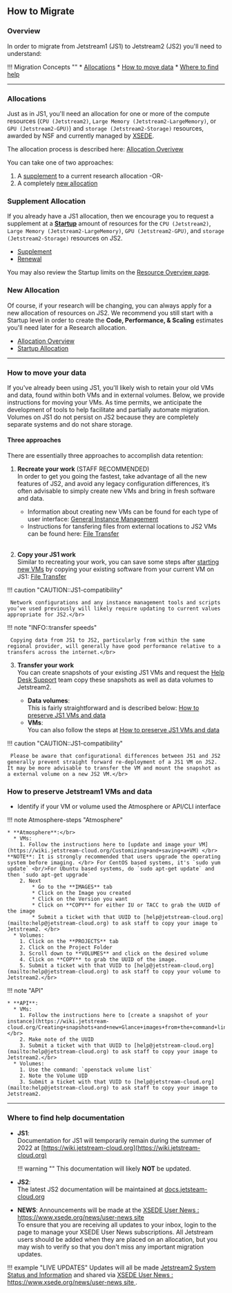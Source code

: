 ## How to Migrate

### Overview
In order to migrate from Jetstream1 (JS1) to Jetstream2 (JS2) you'll need to understand:

!!! Migration Concepts ""
    * [Allocations](#Allocations)
    * [How to move data](#MoveData)
    * [Where to find help](#GetHelp)

---

### Allocations <a name="Allocations"></a>

Just as in JS1, you'll need an allocation for one or more of the compute resources (`CPU (Jetstream2)`, `Large Memory (Jetstream2-LargeMemory)`, or `GPU (Jetstream2-GPU)`) and `storage (Jetstream2-Storage)` resources, awarded by NSF and currently managed by [XSEDE](https://portal.xsede.org).

The allocation process is described here: [Allocation Overivew](/alloc/overview/)

You can take one of two approaches:

1. A [supplement](#Supplement) to a current research allocation -OR-
2. A completely [new allocation](#NewAllocation)

### Supplement Allocation <a name="Supplement"></a>

If you already have a JS1 allocation, then we encourage you to request a supplement at a **[Startup](/alloc/startup/)** amount of resources for the `CPU (Jetstream2)`, `Large Memory (Jetstream2-LargeMemory)`, `GPU (Jetstream2-GPU)`, and `storage (Jetstream2-Storage)` resources on JS2.

* [Supplement](/alloc/supplement/)
* [Renewal](/alloc/renew-extend/)

You may also review the Startup limits on the [Resource Overview page](/general/resources/).

### New Allocation <a name="NewAllocation"></a>

Of course, if your research will be changing, you can always apply for a new allocation of resources on JS2. We recommend you still start with a Startup level in order to create the **Code, Performance, & Scaling** estimates you'll need later for a Research allocation.

* [Allocation Overview](/alloc/overview/)
* [Startup Allocation](/alloc/startup)


---

### How to move your data <a name="MoveData"></a>

If you've already been using JS1, you'll likely wish to retain your old VMs and data, found within both VMs and in external volumes.
Below, we provide instructions for moving your VMs. As time permits, we anticipate the development of tools to help facilitate and partially automate migration.
Volumes on JS1 do not persist on JS2 because they are completely separate systems and do not share storage.

#### Three approaches
There are essentially three approaches to accomplish data retention:

1. **Recreate your work** (STAFF RECOMMENDED)</br>
In order to get you going the fastest, take advantage of all the new features of JS2, and avoid any legacy configuration differences, it’s often advisable to simply create new VMs and bring in fresh software and data.</br>

    * Information about creating new VMs can be found for each type of user interface: [General Instance Management](/general/instancemgt) </br>
    * Instructions for tansfering files from external locations to JS2 VMs can be found here: [File Transfer](/general/filetransfer)</br></br>

2. **Copy your JS1 work**</br>
Similar to recreating your work, you can save some steps after [starting new VMs](/general/instancemgt) by copying your existing software from your current VM on JS1: [File Transfer](/general/filetransfer) </br>

!!! caution "CAUTION::JS1-compatibility"

     Network configurations and any instance management tools and scripts you’ve used previously will likely require updating to current values appropriate for JS2.</br>


!!! note "INFO::transfer speeds"

     Copying data from JS1 to JS2, particularly from within the same regional provider, will generally have good performance relative to a transfers across the internet.</br>

3. **Transfer your work** </br>
You can create snapshots of your existing JS1 VMs and request the [Help Desk Support](mailto:help@jetstream-cloud.org) team copy these snapshots as well as data volumes to Jetstream2.<br>

    * **Data volumes**:</br>
  This is fairly straightforward and is described below: [How to preserve JS1 VMs and data](#SaveData)</br>
    * **VMs**:</br>
  You can also follow the steps at [How to preserve JS1 VMs and data](#SaveData)</br>

!!! caution "CAUTION::JS1-compatibility"

     Please be aware that configurational differences between JS1 and JS2 generally prevent straight forward re-deployment of a JS1 VM on JS2. It may be more advisable to transfer the VM and mount the snapshot as a external volume on a new JS2 VM.</br>

### How to preserve Jetstream1 VMs and data <a name="SaveData"></a>

- Identify if your VM or volume used the Atmosphere or API/CLI interface

!!! note Atmosphere-steps "Atmosphere"

    * **Atmosphere**:</br>
      * VMs:
        1. Follow the instructions here to [update and image your VM](https://wiki.jetstream-cloud.org/Customizing+and+saving+a+VM) </br> **NOTE**: It is strongly recommended that users upgrade the operating system before imaging. </br> For CentOS based systems, it's `sudo yum update` <br/>For Ubuntu based systems, do `sudo apt-get update` and then `sudo apt-get upgrade`
        2. Next
            * Go to the **IMAGES** tab
            * Click on the Image you created
            * Click on the Version you want
            * Click on **COPY** for either IU or TACC to grab the UUID of the image
            * Submit a ticket with that UUID to [help@jetstream-cloud.org](mailto:help@jetstream-cloud.org) to ask staff to copy your image to Jetstream2. </br>
      * Volumes:
        1. Click on the **PROJECTS** tab
        2. Click on the Project Folder
        3. Scroll down to **VOLUMES** and click on the desired volume
        4. Click on **COPY** to grab the UUID of the image.
        5. Submit a ticket with that VUID to [help@jetstream-cloud.org](mailto:help@jetstream-cloud.org) to ask staff to copy your volume to Jetstream2.</br>


!!! note "API"

    * **API**:
      * VMs:
        1. Follow the instructions here to [create a snapshot of your instance](https://wiki.jetstream-cloud.org/Creating+snapshots+and+new+Glance+images+from+the+command+line)</br>
        2. Make note of the UUID
        3. Submit a ticket with that UUID to [help@jetstream-cloud.org](mailto:help@jetstream-cloud.org) to ask staff to copy your image to Jetstream2.</br>
      * Volumes:
        1. Use the command: `openstack volume list`
        2. Note the Volume UID
        3. Submit a ticket with that VUID to [help@jetstream-cloud.org](mailto:help@jetstream-cloud.org) to ask staff to copy your image to Jetstream2.

---

### Where to find help documentation <a name="GetHelp"></a>

* **JS1**:</br>Documentation for JS1 will temporarily remain during the summer of 2022 at [https://wiki.jetstream-cloud.org](https://wiki.jetstream-cloud.org) </br>

    !!! warning ""
        This documentation will likely **NOT** be updated.

* **JS2**:</br>The latest JS2 documentation will be maintained at [docs.jetsteam-cloud.org](https://docs.jetsteam-cloud.org)

* **NEWS**: Announcements will be made at the [XSEDE User News : https://www.xsede.org/news/user-news site ](https://www.xsede.org/news/user-news) </br> To ensure that you are receiving all updates to your inbox, login to the page to manage your XSEDE User News subscriptions. All Jetstream users should be added when they are placed on an allocation, but you may wish to verify so that you don't miss any important migration updates.

!!! example "LIVE UPDATES"
    Updates will all be made [Jetstream2 System Status and Information](overview/status/) and shared via [XSEDE User News : https://www.xsede.org/news/user-news site ](https://www.xsede.org/news/user-news).
